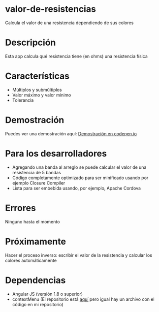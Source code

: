 # valor-de-resistencias
Calcula el valor de una resistencia dependiendo de sus colores
# Descripción
Esta app calcula qué resistencia tiene (en ohms) una resistencia física
# Características
* Múltiplos y submúltiplos
* Valor máximo y valor mínimo
* Tolerancia
# Demostración
Puedes ver una demostración aquí:
[Demostración en codepen.io](http://codepen.io/parzibyte/full/jVVvYg/)

# Para los desarrolladores
* Agregando una banda al arreglo se puede calcular el valor de una resistencia de 5 bandas
* Código completamente optimizado para ser minificado usando por ejemplo Closure Compiler
* Lista para ser embebida usando, por ejemplo, Apache Cordova

# Errores
Ninguno hasta el momento

# Próximamente
Hacer el proceso inverso: escribir el valor de la resistencia y calcular los colores automáticamente

# Dependencias
* Angular JS (versión 1.8 o superior)
* contextMenu (El repositorio está [aquí](https://github.com/Templarian/ui.bootstrap.contextMenu) pero igual hay un archivo con el código en mi repositorio)
